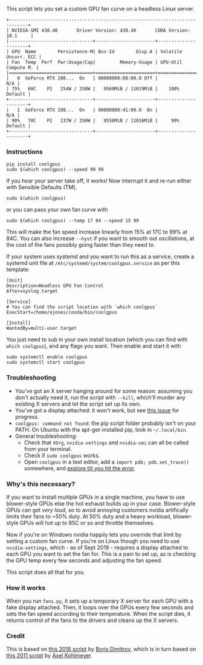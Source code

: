 This script lets you set a custom GPU fan curve on a headless Linux server.

```text
+-----------------------------------------------------------------------------+
| NVIDIA-SMI 430.40       Driver Version: 430.40       CUDA Version: 10.1     |
|-------------------------------+----------------------+----------------------+
| GPU  Name        Persistence-M| Bus-Id        Disp.A | Volatile Uncorr. ECC |
| Fan  Temp  Perf  Pwr:Usage/Cap|         Memory-Usage | GPU-Util  Compute M. |
|===============================+======================+======================|
|   0  GeForce RTX 208...  On   | 00000000:08:00.0 Off |                  N/A |
| 75%   60C    P2   254W / 250W |   9560MiB / 11019MiB |    100%      Default |
+-------------------------------+----------------------+----------------------+
|   1  GeForce RTX 208...  On   | 00000000:41:00.0  On |                  N/A |
| 90%   70C    P2   237W / 250W |   9556MiB / 11016MiB |     99%      Default |
+-------------------------------+----------------------+----------------------+
```

### Instructions
```
pip install coolgpus
sudo $(which coolgpus) --speed 99 99
``` 
If you hear your server take off, it works! Now interrupt it and re-run either with Sensible Defaults (TM),
```
sudo $(which coolgpus)
```
or you can pass your own fan curve with 
```
sudo $(which coolgpus) --temp 17 84 --speed 15 99 
```
This will make the fan speed increase linearly from 15% at 17C to 99% at 84C.  You can also increase `--hyst` if you want to smooth out oscillations, at the cost of the fans possibly going faster than they need to.

If your system uses systemd and you want to run this as a service, create a systemd unit file at `/etc/systemd/system/coolgpus.service` as per this template:

```
[Unit]
Description=Headless GPU Fan Control
After=syslog.target

[Service]
# You can find the script location with `which coolgpus`
ExecStart=/home/ajones/conda/bin/coolgpus

[Install]
WantedBy=multi-user.target
```
You just need to sub in your own install location (which you can find with `which coolgpus`), and any flags you want. Then enable and start it with
```
sudo systemctl enable coolgpus
sudo systemctl start coolgpus
```

### Troubleshooting
* You've got an X server hanging around for some reason: assuming you don't actually need it, run the script with `--kill`, which'll murder any existing X servers and let the script set up its own. 
* You've got a display attached: it won't work, but see [this issue](https://github.com/andyljones/coolgpus/issues/1) for progress.
* `coolgpus: command not found`: the pip script folder probably isn't on your PATH. On Ubuntu with the apt-get-installed pip, look in `~/.local/bin`.
* General troubleshooting: 
    * Check that `XOrg`, `nvidia-settings` and `nvidia-smi` can all be called from your terminal. 
    * Check if `sudo coolgpus` works. 
    * Open `coolgpus` in a text editor, add a `import pdb; pdb.set_trace()` somewhere, and [explore till you hit the error](https://docs.python.org/3/library/pdb.html#debugger-commands). 

### Why's this necessary?
If you want to install multiple GPUs in a single machine, you have to use blower-style GPUs else the hot exhaust builds up in your case. Blower-style GPUs can get _very loud_, so to avoid annoying customers nvidia artifically limits their fans to ~50% duty. At 50% duty and a heavy workload, blower-style GPUs will hot up to 85C or so and throttle themselves. 

Now if you're on Windows nvidia happily lets you override that limit by setting a custom fan curve. If you're on Linux though you need to use `nvidia-settings`, which - as of Sept 2019 - requires a display attached to each GPU you want to set the fan for. This is a pain to set up, as is checking the GPU temp every few seconds and adjusting the fan speed. 

This script does all that for you.

### How it works
When you run `fans.py`, it sets up a temporary X server for each GPU with a fake display attached. Then, it loops over the GPUs every few seconds and sets the fan speed according to their temperature. When the script dies, it returns control of the fans to the drivers and cleans up the X servers.

### Credit
This is based on [this 2016 script](https://github.com/boris-dimitrov/set_gpu_fans_public) by [Boris Dimitrov](dimiroll@gmail.com), which is in turn based on [this 2011 script](https://sites.google.com/site/akohlmey/random-hacks/nvidia-gpu-coolness) by [Axel Kohlmeyer](akohlmey@gmail.com).
